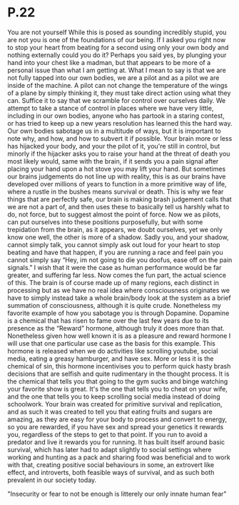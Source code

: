 # P.22
You are not yourself
While this is posed as sounding incredibly stupid, you are not you is one of the foundations of our being. If I asked you right now to stop your heart from beating for a second using only your own body and nothing externally could you do it? Perhaps you said yes, by plunging your hand into your chest like a madman, but that appears to be more of a personal issue than what I am getting at. What I mean to say is that we are not fully tapped into our own bodies, we are a pilot and as a pilot we are inside of the machine. A pilot can not change the temperature of the wings of a plane by simply thinking it, they must take direct action using what they can. Suffice it to say that we scramble for control over ourselves daily. We attempt to take a stance of control in places where we have very little, including in our own bodies, anyone who has partook in a staring contest, or has tried to keep up a new years resolution has learned this the hard way. Our own bodies sabotage us in a multitude of ways, but it is important to note why, and how, and how to subvert it if possible. Your brain more or less has hijacked your body, and your the pilot of it, you're still in control, but minorly if the hijacker asks you to raise your hand at the threat of death you most likely would, same with the brain, if it sends you a pain signal after placing your hand upon a hot stove you may lift your hand. But sometimes our brains judgements do not line up with reality, this is as our brains have developed over millions of years to function in a more primitive way of life, where a rustle in the bushes means survival or death. This is why we fear things that are perfectly safe, our brain is making brash judgement calls that we are not a part of, and then uses these to basically tell us harshly what to do, not force, but to suggest almost the point of force. Now we as pilots, can put ourselves into these positions purposefully, but with some trepidation from the brain, as it appears, we doubt ourselves, yet we only know one well, the other is more of a shadow. Sadly you, and your shadow, cannot simply talk, you cannot simply ask out loud for your heart to stop beating and have that happen, if you are running a race and feel pain you cannot simply say “Hey, im not going to die you doofus, ease off on the pain signals.” I wish that it were the case as human performance would be far greater, and suffering far less. Now comes the fun part, the actual science of this. The brain is of course made up of many regions, each distinct in processing but as we have no real idea where consciousness originates we have to simply instead take a whole brain/body look at the system as a brief summation of consciousness, although it is quite crude. Nonetheless my favorite example of how you sabotage you is through Dopamine. Dopamine is a chemical that has risen to fame over the last few years due to its presence as the “Reward” hormone, although truly it does more than that. Nonetheless given how well known it is as a pleasure and reward hormone I will use that one particular use case as the basis for this example. This hormone is released when we do activities like scrolling youtube, social media, eating a greasy hamburger, and have sex. More or less it is the chemical of sin, this hormone incentivises you to perform quick hasty brash decisions that are selfish and quite rudimentary in the thought process. It is the chemical that tells you that going to the gym sucks and binge watching your favorite show is great. It's the one that tells you to cheat on your wife, and the one that tells you to keep scrolling social media instead of doing schoolwork. Your brain was created for primitive survival and replication, and as such it was created to tell you that eating fruits and sugars are amazing, as they are easy for your body to process and convert to energy, so you are rewarded, if you have sex and spread your genetics it rewards you, regardless of the steps to get to that point. If you run to avoid a predator and live it rewards you for running. It has built itself around basic survival, which has later had to adapt slightly to social settings where working and hunting as a pack and sharing food was beneficial and to work with that, creating positive social behaviours in some, an extrovert like effect, and introverts, both feasible ways of survival, and as such both prevalent in our society today.


"Insecurity or fear to not be enough is litterely our only innate human fear"
